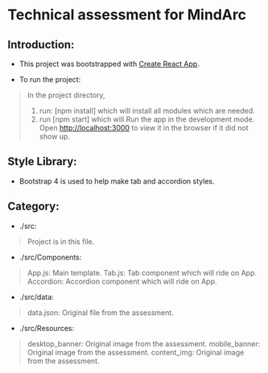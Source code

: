 # Technical assessment for MindArc

## Introduction:
+ This project was bootstrapped with [Create React App](https://github.com/facebook/create-react-app).

+ To run the project:
>In the project directory,
 > 1. run: [npm install] which will install all modules which are needed.
 > 2. run [npm start] which will Run the app in the development mode.<br />
Open [http://localhost:3000](http://localhost:3000) to view it in the browser if it did not show up.

## Style Library:
+ Bootstrap 4 is used to help make tab and accordion styles.

## Category:
+ ./src:
> Project is in this file.
+ ./src/Components:
> App.js: Main template.
> Tab.js: Tab component which will ride on App.
> Accordion: Accordion component which will ride on App.
+ ./src/data:
> data.json: Original file from the assessment.
+ ./src/Resources:
> desktop_banner: Original image from the assessment.
> mobile_banner: Original image from the assessment.
> content_img: Original image from the assessment.

